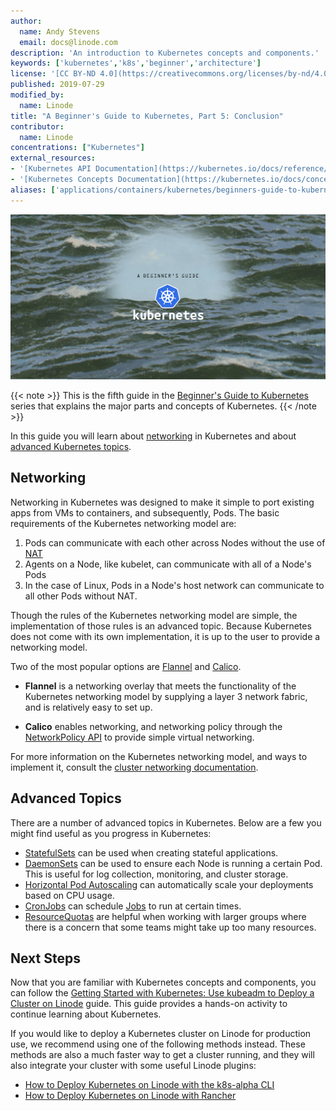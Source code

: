```yaml
---
author:
  name: Andy Stevens
  email: docs@linode.com
description: 'An introduction to Kubernetes concepts and components.'
keywords: ['kubernetes','k8s','beginner','architecture']
license: '[CC BY-ND 4.0](https://creativecommons.org/licenses/by-nd/4.0)'
published: 2019-07-29
modified_by:
  name: Linode
title: "A Beginner's Guide to Kubernetes, Part 5: Conclusion"
contributor:
  name: Linode
concentrations: ["Kubernetes"]
external_resources:
- '[Kubernetes API Documentation](https://kubernetes.io/docs/reference/generated/kubernetes-api/v1.13/)'
- '[Kubernetes Concepts Documentation](https://kubernetes.io/docs/concepts/)'
aliases: ['applications/containers/kubernetes/beginners-guide-to-kubernetes-conclusion/','applications/containers/kubernetes/beginners-guide-to-kubernetes-part-5-conclusion/']
---
```


![A Beginner's Guide to Kubernetes](beginners-guide-to-kubernetes.png "A Beginner's Guide to Kubernetes")

{{< note >}}
This is the fifth guide in the [Beginner's Guide to Kubernetes](/docs/kubernetes/beginners-guide-to-kubernetes) series that explains the major parts and concepts of Kubernetes.
{{< /note >}}

In this guide you will learn about [networking](#networking) in Kubernetes and about [advanced Kubernetes topics](#advanced-topics).

## Networking

Networking in Kubernetes was designed to make it simple to port existing apps from VMs to containers, and subsequently, Pods. The basic requirements of the Kubernetes networking model are:

1.  Pods can communicate with each other across Nodes without the use of [NAT](https://whatismyipaddress.com/nat)
2.  Agents on a Node, like kubelet, can communicate with all of a Node's Pods
3.  In the case of Linux, Pods in a Node's host network can communicate to all other Pods without NAT.

Though the rules of the Kubernetes networking model are simple, the implementation of those rules is an advanced topic. Because Kubernetes does not come with its own implementation, it is up to the user to provide a networking model.

Two of the most popular options are [Flannel](https://github.com/coreos/flannel#flannel) and [Calico](https://docs.projectcalico.org/v2.0/getting-started/kubernetes/).

 - **Flannel** is a networking overlay that meets the functionality of the Kubernetes networking model by supplying a layer 3 network fabric, and is relatively easy to set up.

 - **Calico** enables networking, and networking policy through the [NetworkPolicy API](https://kubernetes.io/docs/concepts/services-networking/network-policies/) to provide simple virtual networking.

For more information on the Kubernetes networking model, and ways to implement it, consult the [cluster networking documentation](https://kubernetes.io/docs/concepts/cluster-administration/networking/).

## Advanced Topics

There are a number of advanced topics in Kubernetes. Below are a few you might find useful as you progress in Kubernetes:

  - [StatefulSets](https://kubernetes.io/docs/tutorials/stateful-application/basic-stateful-set/) can be used when creating stateful applications.
  - [DaemonSets](https://kubernetes.io/docs/concepts/workloads/controllers/daemonset/) can be used to ensure each Node is running a certain Pod. This is useful for log collection, monitoring, and cluster storage.
  - [Horizontal Pod Autoscaling](https://kubernetes.io/docs/tasks/run-application/horizontal-pod-autoscale/) can automatically scale your deployments based on CPU usage.
  - [CronJobs](https://kubernetes.io/docs/concepts/workloads/controllers/cron-jobs/) can schedule [Jobs](#jobs) to run at certain times.
  - [ResourceQuotas](https://kubernetes.io/docs/concepts/policy/resource-quotas/) are helpful when working with larger groups where there is a concern that some teams might take up too many resources.

## Next Steps

Now that you are familiar with Kubernetes concepts and components, you can follow the [Getting Started with Kubernetes: Use kubeadm to Deploy a Cluster on Linode](/docs/kubernetes/getting-started-with-kubernetes/) guide. This guide provides a hands-on activity to continue learning about Kubernetes.

If you would like to deploy a Kubernetes cluster on Linode for production use, we recommend using one of the following methods instead. These methods are also a much faster way to get a cluster running, and they will also integrate your cluster with some useful Linode plugins:

  - [How to Deploy Kubernetes on Linode with the k8s-alpha CLI](/docs/kubernetes/how-to-deploy-kubernetes-on-linode-with-k8s-alpha-cli/)
  - [How to Deploy Kubernetes on Linode with Rancher](/docs/kubernetes/how-to-deploy-kubernetes-on-linode-with-rancher-2-x/)
